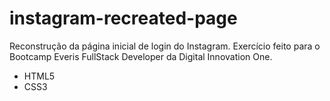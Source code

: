 # instagram-recreated-page
Reconstrução da página inicial de login do Instagram. Exercício feito para o Bootcamp Everis FullStack Developer da Digital Innovation One.
 - HTML5 
 - CSS3
